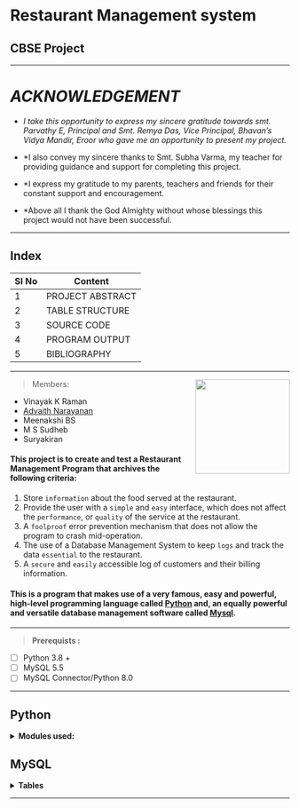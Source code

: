 # **Restaurant Management system**
## CBSE Project
---

# ***ACKNOWLEDGEMENT***

- *I take this opportunity to express my sincere gratitude towards smt. Parvathy E, Principal and Smt. Remya Das, Vice Principal, Bhavan’s Vidya Mandir, Eroor who gave me an opportunity to present my project.*

- *I also convey my sincere thanks to Smt. Subha Varma, my teacher for providing guidance and support for completing this project.

- *I express my gratitude to my parents, teachers and friends for their constant support  and encouragement.

- *Above all I thank the God Almighty without whose blessings this project would not have been successful.

 ---

## Index

| Sl No | Content |
|------|------|
| 1 | PROJECT ABSTRACT |
| 2 | TABLE STRUCTURE |
| 3 | SOURCE CODE |
| 4 | PROGRAM OUTPUT |
| 5 | BIBLIOGRAPHY |

---

<img align="right" width="170" height="170" src="https://i.imgur.com/oeCaInY.png"> 

> Members:  
 -  Vinayak K Raman  
 -  [Advaith Narayanan](https://twitter.com/advaithnarayan) 
 -  Meenakshi BS 
 -  M S Sudheb
 -  Suryakiran
#### This project is to create and test a Restaurant Management Program that archives the following criteria:
 1. Store `information` about the food served at the restaurant. 
 2. Provide the user with a `simple` and `easy` interface, which does not affect the `performance`, or `quality` of the service at the restaurant.
 3. A `foolproof` error prevention mechanism that does not allow the program to crash mid-operation.
 4. The use of a Database Management System to keep `logs` and track the data `essential` to the restaurant.
 5. A `secure` and `easily` accessible log of customers and their billing information.  
 
#### This is a program that makes use of a very famous, easy and powerful, high-level programming language called [**Python**](https://en.wikipedia.org/wiki/Python_(programming_language)) and, an equally powerful and versatile database management software called [**Mysql**](https://en.wikipedia.org/wiki/MySQL).  
---
> **Prerequists :**
 - [ ] Python 3.8 +
 - [ ] MySQL 5.5
 - [ ] MySQL Connector/Python 8.0
 
--- 

## Python

<details><summary><b>Modules used:</summary></b> 
 
 - mysql.connector
 - csv
 - random
 - smtplib
 - ssl
 - os
 - time
 
</details>

## MySQL 

<details><summary><b>Tables</summary></b>  

| Field | Type | Null | Key | Default | Extra |
|----------|-------------|------|-----|---------|-------|
| fno | int(3)      | NO   | PRIMARY KEY | NULL    |       |
| fname | varchar(50) | YES  |     | NULL    |       |
| type | varchar(20) | YES  |     | NULL    |       |
| price  | int(5)      | YES  |     | NULL    |       |

 </details>


---
